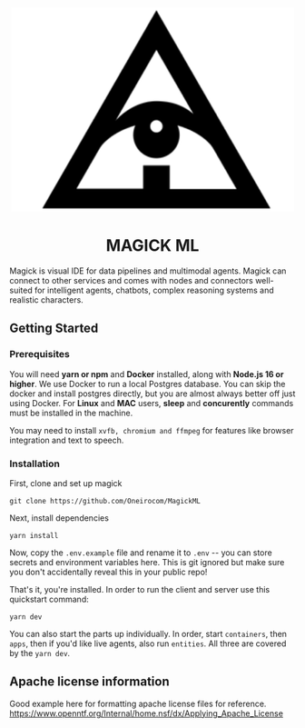 
<center><img src="docs/logo.png" /></center>
<h1><center>MAGICK ML</center></h1>

Magick is visual IDE for data pipelines and multimodal agents. Magick can connect to other services and comes with nodes and connectors well-suited for intelligent agents, chatbots, complex reasoning systems and realistic characters.

## Getting Started

### Prerequisites

You will need **yarn or npm** and **Docker** installed, along with **Node.js 16 or higher**. We use Docker to run a local Postgres database. You can skip the docker and install postgres directly, but you are almost always better off just using Docker.
For **Linux** and **MAC** users, **sleep** and **concurently** commands must be installed in the machine.

You may need to install `xvfb, chromium and ffmpeg` for features like browser integration and text to speech.

### Installation

First, clone and set up magick

```
git clone https://github.com/Oneirocom/MagickML
```

Next, install dependencies

```
yarn install
```

Now, copy the `.env.example` file and rename it to `.env` -- you can store secrets and environment variables here. This is git ignored but make sure you don't accidentally reveal this in your public repo!

That's it, you're installed. In order to run the client and server use this quickstart command:

```
yarn dev
```

You can also start the parts up individually. In order, start `containers`, then `apps`, then if you'd like live agents, also run `entities`. All three are covered by the `yarn dev`.

## Apache license information

Good example here for formatting apache license files for reference.
https://www.openntf.org/Internal/home.nsf/dx/Applying_Apache_License
